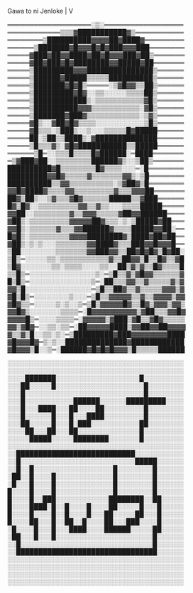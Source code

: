 Gawa to ni Jenloke
|
V

═══════════════════░▒░══════════════════
════════════▒▒▒▓███████████▓▒═══════════
════════▒██████████▓▓▓▓██▓████▓═════════
══════▒███████▓█▓▓▓█▓█▓███▓▓▓███════════
═════▓███▓██▓▓████▓██▓█▓▓▓███▓██▒═══════
═════▓██▓███▓█▓████████▓▓█████▓██═══════
═════▒█████████▓▓▓███████████████▒══════
═════▒██████▓█████▒▒▒▒▒██████████▒══════
═════▒███████▓█▓█▒═════░▒▓█▓▓▒▒██▒══════
═════▒█████████▓█▓░░▒▒░░░░░▒▒▒▒██▒══════
═════▒████████████▒░▒▒▒▒▒▒▒▒▒▒▒▓█▒══════
═════▒██████████▓▓▓▒▒▒▒▒▒▒▒▒▒▒░▓█▒══════
═════▒███████▓███▓▒▒▒▒▒▒▒▒▒▒▒▒░▒▓▒══════
═════▓█▒░░▓██▓█▓▒▒▒▒░░░░░░░░░░░▒█▒══════
═════▓█▒▒▒░▒███▒░░▒░░░▒▒▒▒▒█▓█████══════
═════██░▒██▒▒████▒░▓██████████████══════
═════▒█▒▒▒▓▒░▓█▓███████████▒▒█████══════
══════▒█═░░▒▒▒█▒▒▒▒█▓██████░═████═══════
═▒▓███▓██░░▒▒▒▒▒▒▒▒██████▓▒░░▒██▒═══════
██████████▓█▒▒▒▒▒▒▒▒█▓▒▒▒▒░░░═░█════════
█████████▓▓█▓▒▒▒▒▒▓▒▒▒▒▒▒▒▓▓▒░▒█════════
██████████▒▒▓▓▒▒▒▒▒▒▒▒▒▒░▒▓██▓▒█════════
▓▓█▓████▓▒▒▒▒▓▓▒▒▒▒▒▒▒▒▒▓▒▒▒▓▓▓██═══════
██▓▒██▒░░▒▓▒▒▒▓█▓▒▒▒▒▒▒█████▒▒▓███══════
█▓▒█▓░░▒▒▒▒▒▒▒▒▒▓▓▒▒▓▒▒░░░▒▒▒▒█████═════
▓▓██░░▒▒▒▒▒▒▒▒▓▒▒▓▓▓▒▒▒▒▒▓██▓▓██████════
▓██▒░▒▒▒▒▒▒▒▒▒▓▓▓▓▓██▓▒▒▒░▒░▒█████▓██═══
▓▓█▒░▒▒▒▒▒▒▓▒▒▒▓▓██████▓▒▒▒▒█████▓▓██░══
█▓█▒░▒▒▒▒▒▒▒▒▒▓▓▓▓████████▓▒████▓██▓██══
▓██▒░▒░▒░░░▒▒▒▒▒▒▒▓▓████▓▒▒▒███▓▓█▓▓▓█══
▒██░░░░░░░░▒▒▒▒▒▒▒▓▓███▓▓▒▒██▓█▓█▓▒█▓██░
▒█▒═░░░░░▒▒░▒▒▒▒▒▒▒▒▒▒▒▓▒▒██▓▓▒█▒▒█▓▒▒▓█
▒█▓░░░░░░░▒▒░▒▒▒▒░░░░▒▒░░██▒▓▒▓▒▒█▓▒▒▒▒█
▒▒█▒═░░░░░░░░░░░░░░░▒░═▒█▒▒▓▒▓█▓▓▒▒▒▒▒▒▓
█▒█▒═░░░░░░░░░░░░░░▒═░██▒▒▒▓▓▒▒▓▒▒▒▒▒▓▒▓
▓▓▒█░░░░░░░░░░░░░░░═▒█▒▒██▓▒▒▓▒▒▒▒▒▓▓▓▒▓
▓█▒█▒═░░░░░░░░▒░░░═▒█▒▒▓▓▓▓▓▒▒▓▒▒▓▓▓▓▒▓▓
▓█▓▒▒═░░░░░▒░▒░░▒═▒█▒▓▓▓▓▓█▓▒▒█▓▒▓▓▓▒▓▓▒
▓▓█▓▒░░░░░░░▒▒▒▒═░█▓▓▓▓▓▓▓▓▓▓▒▓██▒▒▒▓▓█▓
▓▓▓▓█▒═░░░░▒▒▒▒═░▓▓▓▓▓▒▓███▒▓█▒▒▓█▓▒▒▒▒▒
▓▓▒▓█▓═░░▒▒░▒▒═░██▓▓▓▓▓████▒▓▓██▓▓██▓▓▓▓
▓▒▒▓▒█░░▒▒░▒░═▒█████████▓███▓▓▓▓▓▓▓▓████
▓█▓▓▓█▓═▒░▒░░██████████████▓████████████
▓█▓▓▓▒█░░▒═░██████▓█▓█▓█▓▓▓▒█▒▒▒▒▒██████

░░░░░░░░░░░░░░░░░░░░░░░░░░░░░░░░░░░░░░░░
░░░░░░░░░░░░░░░░░░░░░░░░░░░░░░░░░░░░░░░░
░░░░███████░░░░░░░░░░░░░░░░░░░█░░░░░░░░░
░░░██░░░░░█░░░░░░░░░░░░░░░░░░░░█░░░░░░░░
░░░█░░░░░░░░░░░░░░░░░░░░░░░░░░░█░░░░░░░░
░░░█░░░░░░░░░░░██████░░░░░░█████████░░░░
░░░█░░░████░░░██░░░░██░░░░░░░░░█░░░░░░░░
░░░█░░░░░░█░░░█░░░████░░░░░░░░░█░░░░░░░░
░░░██░░░░░█░░░█░███░░░░░░░░░░░██░░░░░░░░
░░░░██░░░██░░░██░░░░░░░░░░░░░░█░░░░░░░░░
░░░░░█████░░░░░████████░░░░░░░█░░░░░░░░░
░░░░░░░░░░░░░░░░░░░░░░░░░░░░░░░░░░░░░░░░
░░███████████████████████████░░░░░░░░░░░
░░█░░░░░░░░░░░░░░░░░░░░░░░░░░█████░░░░░░
░░█░░█░░░░░░░░░░░░░░░░░░█░░░░░░░░█░░░░░░
░██░░█░░░░█░░░░░░░░░░░░░█░░░░░░░░█░░░░░░
░█░░░█░░░░█░░░░░░░░░░░░░█░░░░░░░░█░░░░░░
█░░░░█░░░░█░░░░░░░░░░░░░█░░░░░░░░█░░░░░░
█░░░░█░░███░░░░░░░░░░░░████████░░██░░░░░
█░░░░████░█░░█░░░░█░░░░██░░░░░█░░░█░░░░░
█░░░░█░░░░█░░█░░░░█░░░██░░░░░██░░░█░░░░░
█░░░░██░░░█░░██░░█░░░░██░░░███░░░░█░░░░░
░█░░░░█░░░█░░░████░░░░██████░░░░░██░░░░░
░██░░░█░░░█░░░░░░░░░░░░░░░░░░░░░░█░░░░░░
░░█░░░░░░░░░░░░░░░░░░░░░░░░░░░░░░█░░░░░░
░░████████████████████████████████░░░░░░
░░░░░░░░░░░░░░░░░░░░░░░░░░░░░░░░░░░░░░░░
░░░░░░░░░░░░░░░░░░░░░░░░░░░░░░░░░░░░░░░░
░░░░░░░░░░░░░░░░░░░░░░░░░░░░░░░░░░░░░░░░
░░░░░░░░░░░░░░░░░░░░░░░░░░░░░░░░░░░░░░░░
